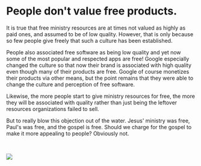 
# People don't value free products.

It is true that free ministry resources are at times not valued as highly as paid ones, and assumed to be of low quality. However, that is only because so few people give freely that such a culture has been established.

People also associated free software as being low quality and yet now some of the most popular and respected apps are free! Google especially changed the culture so that now their brand is associated with high quality even though many of their products are free. Google of course monetizes their products via other means, but the point remains that they were able to change the culture and perception of free software.

Likewise, the more people start to give ministry resources for free, the more they will be associated with quality rather than just being the leftover resources organizations failed to sell.

But to really blow this objection out of the water. Jesus' ministry was free, Paul's was free, and the gospel is free. Should we charge for the gospel to make it more appealing to people? Obviously not.

&nbsp;

<img src='/memes/jesus_charge.jpg'>

